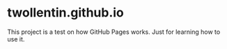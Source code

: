 # twollentin.github.io
This project is a test on how GitHub Pages works. Just for learning how to use it.
